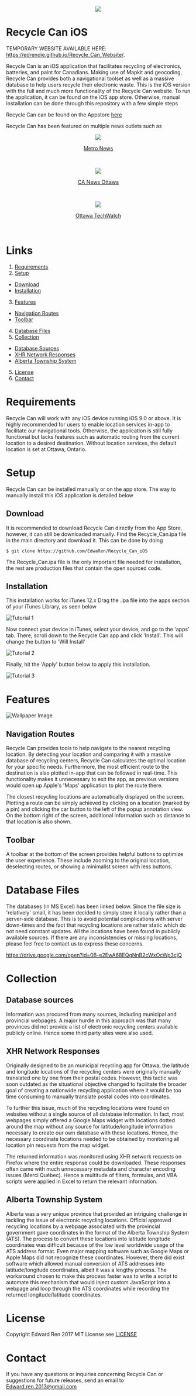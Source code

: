 
<p align="center">

<img src="./images/media1.jpg">
</p>

# Recycle Can iOS

TEMPORARY WEBSITE AVAILABLE HERE: https://edrendie.github.io/Recycle_Can_Website/.

Recycle Can is an iOS application that facilitates recycling of electronics, batteries, and paint for Canadians. Making use of Mapkit and geocoding, Recycle Can provides both a navigational toolset as well as a massive database to help users recycle their electronic waste. This is the iOS version with the full and much more functionality of the Recycle Can website. To run the application, it can be found on the iOS app store. Otherwise, manual installation can be done through this repository with a few simple steps

Recycle Can can be found on the Appstore [here](https://itunes.apple.com/us/app/recycle-can/id1248915926?ls=1&mt=8)

Recycle Can has been featured on multiple news outlets such as

<p align="center">
<img src="./images/MetroNewsLogo.png">
</p>

<p align="center">
<a href = "http://www.metronews.ca/news/ottawa/2017/08/30/ottawa-student-s-recycling-app-a-success.html">Metro News</a>

</p>
<br/>

<p align="center">
<img src="./images/CANewsOttawaLogo.png">
</p>

<p align="center">
<a href = "http://www.canewsottawa.ca/single-post/2017/08/28/Ottawa-Teen-Takes-on-the-Toxic-Problem-of-Electronic-Waste">CA News Ottawa</a>


</p>
<br/>

<p align="center">
<img src="./images/OttawaTechWatchLogo.png">
</p>

<p align="center">
<a href = "http://www.ottawatechwatch.com/story.php?title=recycle-can">Ottawa TechWatch</a>

</p>
<br/>


# Links

1. [Requirements](#requirements)
2. [Setup](#setup)
* [Download](#download)
* [Installation](#installation)
3. [Features](#features)<br />
* [Navigation Routes](#navigation-routes)
* [Toolbar](#toolbar)<br />
4. [Database Files](#database-files)
5. [Collection](#collection)
* [Database Sources](#database-sources)
* [XHR Network Responses](#xhr-network-responses)
* [Alberta Township System](#alberta-township-system)<br/>
5. [License](#license)
6. [Contact](#contact)


# Requirements
Recycle Can will work with any iOS device running iOS 9.0 or above. It is highly recommended for users to enable location services in-app to facilitate our navigational tools. Otherwise, the application is still fully functional but lacks features such as automatic routing from the current location to a desired destination. Without location services, the default location is set at Ottawa, Ontario.

# Setup
Recycle Can can be installed manually or on the app store. The way to manually install this iOS application is detailed below

## Download
It is recommended to download Recycle Can directly from the App Store, however, it can still be downloaded manually. Find the Recycle_Can.ipa file in the main directory and download it. This can be done by doing

```
$ git clone https://github.com/EdwaRen/Recycle_Can_iOS
```
The Recycle_Can.ipa file is the only important file needed for installation, the rest are production files that contain the open sourced code.

## Installation
This installation works for iTunes 12.x
Drag the .ipa file into the apps section of your iTunes Library, as seen below

![Tutorial 1](./images/tutorial0.png)

Now connect your device in iTunes, select your device, and go to the 'apps' tab. There, scroll down to the Recycle Can app and click 'Install'. This will change the button to 'Will Install'

![Tutorial 2](./images/tutorial2.png)

Finally, hit the 'Apply' button below to apply this installation.

![Tutorial 3](./images/tutorial3.png)




# Features
![Wallpaper Image](./images/media5.jpg)

## Navigation Routes
Recycle Can provides tools to help navigate to the nearest recycling location. By detecting your location and comparing it with a massive database of recycling centers, Recycle Can calculates the optimal location for your specific needs. Furthermore, the most efficient route to the destination is also plotted in-app that can be followed in real-time. This functionality makes it unnecessary to exit the app, as previous versions would open up Apple's 'Maps' application to plot the route there.

The closest recycling locations are automatically displayed on the screen. Plotting a route can be simply achieved by clicking on a location (marked by a pin) and clicking the car button to the left of the popup annotation view. On the bottom right of the screen, additional information such as distance to that location is also shown.

## Toolbar
A toolbar at the bottom of the screen provides helpful buttons to optimize the user experience. These include zooming to the original location, deselecting routes, or showing a minimalist screen with less buttons.

# Database Files
The databases (in MS Excel) has been linked below. Since the file size is 'relatively' small, it has been decided to simply store it locally rather than a server-side database. This is to avoid potential complications with server down-times and the fact that recycling locations are rather static which do not need constant updates. All the locations have been found in publicly available sources. If there are any inconsistencies or missing locations, please feel free to contact us to express these concerns.

https://drive.google.com/open?id=0B-e2EwA68EQgNnB2cWxOcWp3cjQ

# Collection

## Database sources
Information was procured from many sources, including municipal and provincial webpages. A major hurdle in this approach was that many provinces did not provide a list of electronic recycling centers available publicly online. Hence some third party sites were also used.

## XHR Network Responses
Originally designed to be an municipal recycling app for Ottawa, the latitude and longitude locations of the recycling centers were originally manually translated one by one from their postal codes. However, this tactic was soon outdated as the situational objective changed to facilitate the broader goal of creating a nationwide recycling application where it would be too time consuming to manually translate postal codes into coordinates.

To further this issue, much of the recycling locations were found on websites without a single source of all database information. In fact, most webpages simply offered a Google Maps widget with locations dotted around the map without any source for latitude/longitude information necessary to create our own database with these locations. Hence, the necessary coordinate locations needed to be obtained by monitoring all location pin requests from the map widget.

The returned information was monitored using XHR network requests on Firefox where the entire response could be downloaded. These responses often came with much unnecessary metadata and character encoding issues (Merci Québec). Hence a multitude of filters, formulas, and VBA scripts were applied in Excel to return the relevant information.

## Alberta Township System
Alberta was a very unique province that provided an intriguing challenge in tackling the issue of electronic recycling locations. Official approved recycling locations by a webpage associated with the provincial government gave coordinates in the format of the Alberta Township System (ATS). The process to convert these locations into latitude longitude coordinates was difficult because of the low level worldwide usage of the ATS address format. Even major mapping software such as Google Maps or Apple Maps did not recognize these coordinates. However, there did exist software which allowed manual conversion of ATS addresses into latitude/longitude coordinates, albeit it was a lengthy process. The workaround chosen to make this process faster was to write a script to automate this  mechanism that would inject custom JavaScript into a webpage and loop through the ATS coordinates while recording the returned longitude/latitude coordinates.

# License
Copyright Edward Ren 2017
MIT License see [LICENSE](../blob/master/LICENSE)

# Contact
If you have any questions or inquiries concerning Recycle Can or suggestions for future releases, send an email to Edward.ren.2013@gmail.com
